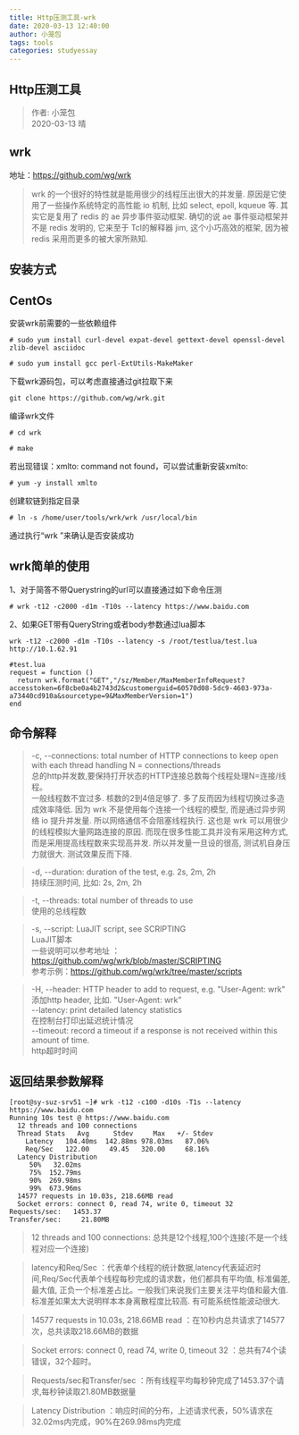 ```yaml
---
title: Http压测工具-wrk
date: 2020-03-13 12:40:00
author: 小笼包
tags: tools
categories: studyessay
---
```


## Http压测工具

> 作者: 小笼包  
> 2020-03-13 晴

## wrk

地址：<https://github.com/wg/wrk>
> wrk 的一个很好的特性就是能用很少的线程压出很大的并发量. 原因是它使用了一些操作系统特定的高性能 io 机制, 比如 select, epoll, kqueue 等. 其实它是复用了 redis 的 ae 异步事件驱动框架. 确切的说 ae 事件驱动框架并不是 redis 发明的, 它来至于 Tcl的解释器 jim, 这个小巧高效的框架, 因为被 redis 采用而更多的被大家所熟知.
<!-- more -->

## 安装方式

## CentOs

安装wrk前需要的一些依赖组件  

  ``` shell
  # sudo yum install curl-devel expat-devel gettext-devel openssl-devel zlib-devel asciidoc  

  # sudo yum install gcc perl-ExtUtils-MakeMaker  
  ```

下载wrk源码包，可以考虑直接通过git拉取下来  

```  shell
git clone https://github.com/wg/wrk.git  
```

编译wrk文件

``` shell
# cd wrk

# make  
```

若出现错误：xmlto: command not found，可以尝试重新安装xmlto:  

``` shell
# yum -y install xmlto  
```

创建软链到指定目录

``` shell
# ln -s /home/user/tools/wrk/wrk /usr/local/bin
```

通过执行“wrk ”来确认是否安装成功

## wrk简单的使用

1、对于简答不带Querystring的url可以直接通过如下命令压测  

``` shell
# wrk -t12 -c2000 -d1m -T10s --latency https://www.baidu.com
```

2、如果GET带有QueryString或者body参数通过lua脚本  

``` shell
wrk -t12 -c2000 -d1m -T10s --latency -s /root/testlua/test.lua http://10.1.62.91

#test.lua
request = function ()
  return wrk.format("GET","/sz/Member/MaxMemberInfoRequest?accesstoken=6f8cbe0a4b2743d2&customerguid=60570d08-5dc9-4603-973a-a73440cd910a&sourcetype=9&MaxMemberVersion=1")
end  

```

## 命令解释

> -c, --connections: total number of HTTP connections to keep open with each thread handling N = connections/threads  
> 总的http并发数,要保持打开状态的HTTP连接总数每个线程处理N=连接/线程。  
>一般线程数不宜过多. 核数的2到4倍足够了. 多了反而因为线程切换过多造成效率降低. 因为 wrk 不是使用每个连接一个线程的模型, 而是通过异步网络 io 提升并发量. 所以网络通信不会阻塞线程执行. 这也是 wrk 可以用很少的线程模拟大量网路连接的原因. 而现在很多性能工具并没有采用这种方式, 而是采用提高线程数来实现高并发. 所以并发量一旦设的很高, 测试机自身压力就很大. 测试效果反而下降.  

> -d, --duration:    duration of the test, e.g. 2s, 2m, 2h  
> 持续压测时间, 比如: 2s, 2m, 2h  

> -t, --threads:     total number of threads to use  
> 使用的总线程数

> -s, --script:      LuaJIT script, see SCRIPTING  
> LuaJIT脚本  
> 一些说明可以参考地址 ： <https://github.com/wg/wrk/blob/master/SCRIPTING>  
> 参考示例：<https://github.com/wg/wrk/tree/master/scripts>  

> -H, --header:      HTTP header to add to request, e.g. "User-Agent: wrk"  
> 添加http header, 比如. "User-Agent: wrk"  
> --latency:     print detailed latency statistics  
> 在控制台打印出延迟统计情况  
> --timeout:     record a timeout if a response is not received within this amount of time.  
> http超时时间  

## 返回结果参数解释

``` shell
[root@sy-suz-srv51 ~]# wrk -t12 -c100 -d10s -T1s --latency  https://www.baidu.com
Running 10s test @ https://www.baidu.com
  12 threads and 100 connections
  Thread Stats   Avg      Stdev     Max   +/- Stdev
    Latency   104.40ms  142.88ms 978.03ms   87.06%
    Req/Sec   122.00     49.45   320.00     68.16%
  Latency Distribution
     50%   32.02ms
     75%  152.79ms
     90%  269.98ms
     99%  673.96ms
  14577 requests in 10.03s, 218.66MB read
  Socket errors: connect 0, read 74, write 0, timeout 32
Requests/sec:   1453.37
Transfer/sec:     21.80MB
```

> 12 threads and 100 connections: 总共是12个线程,100个连接(不是一个线程对应一个连接)  

> latency和Req/Sec ：代表单个线程的统计数据,latency代表延迟时间,Req/Sec代表单个线程每秒完成的请求数，他们都具有平均值, 标准偏差, 最大值, 正负一个标准差占比。一般我们来说我们主要关注平均值和最大值. 标准差如果太大说明样本本身离散程度比较高. 有可能系统性能波动很大.  

> 14577 requests in 10.03s, 218.66MB read ：在10秒内总共请求了14577次，总共读取218.66MB的数据  

> Socket errors: connect 0, read 74, write 0, timeout 32 ：总共有74个读错误，32个超时。  

> Requests/sec和Transfer/sec ：所有线程平均每秒钟完成了1453.37个请求,每秒钟读取21.80MB数据量  

> Latency Distribution ：响应时间的分布，上述请求代表，50%请求在32.02ms内完成，90%在269.98ms内完成
